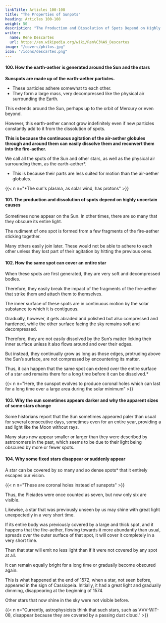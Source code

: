 ```yaml
---
linkTitle: Articles 100-108
title: "The Properties of Sunpots"
heading: Articles 100-108
weight: 50
description: "The Production and Dissolution of Spots Depend on Highly Uncertain Causes"
writer:
  name: Rene Descartes
  url: https://en.wikipedia.org/wiki/Ren%C3%A9_Descartes
image: "/covers/philos.jpg"
icon: "/icons/descartes.png"
---
```




#### 100. How the earth-aether is generated around the Sun and the stars

<!-- rarefied -->


**Sunspots are made up of the earth-aether particles.**
- These particles adhere somewhat to each other.
- They form a large mass, very decompressed like the physical air surrounding the Earth.

This extends around the Sun, perhaps up to the orbit of Mercury or even beyond. 

However, this earth-aether cannot grow indefinitely even if new particles constantly add to it from the dissolution of spots.

**This is because the continuous agitation of the air-aether globules through and around them can easily dissolve them and reconvert them into the fire-aether.**


We call all the spots of the Sun and other stars, as well as the physical air surrounding them, as the earth-aether*. 
- This is because their parts are less suited for motion than the air-aether globules.


{{< n n="*The sun's plasma, as solar wind, has protons" >}}

<!-- C. . To this end, the ether and those spots are to be referred to the third element. 

However, they mutually adhere somewhat to each other, forming there a certain large mass, very rare, and not unlike the air (or rather the ether) surrounding the Earth, which extends all around from the Sun, perhaps even to the sphere of Mercury, or even beyond it. -->

<!-- Yet, this ether cannot grow infinitely, even if new particles always join it from the dissolution of the spots, because the continual agitation of the globules of the second element can easily dissolve an equal number of others and convert them back into the matter of the first element. 

For indeed, we refer all the spots of the Sun and other stars, as well as the entire ether surrounding them, to the third element, since its parts are less suited to motion than the globules of the second element. -->



#### 101. The production and dissolution of spots depend on highly uncertain causes

<!-- The production and dissolution of spots depend on such minute and uncertain causes.  -->

Sometimes none appear on the Sun. In other times, there are so many that they obscure its entire light. 

The rudiment of one spot is formed from a few fragments of the fire-aether sticking together.

Many others easily join later. These would not be able to adhere to each other unless they lost part of their agitation by hitting the previous ones.


#### 102. How the same spot can cover an entire star

When these spots are first generated, they are very soft and decompressed bodies.
<!-- rarefied -->

Therefore, they easily break the impact of the fragments of the fire-aether that strike them and attach them to themselves.

The inner surface of these spots are in continuous motion by the solar substance to which it is contiguous. 

<!-- rarefied condensed -->
Gradually, however, it gets abraded and polished but also compressed and hardened, while the other surface facing the sky remains soft and decompressed.

Therefore, they are not easily dissolved by the Sun’s matter licking their inner surface unless it also flows around and over their edges. 

But instead, they continually grow as long as those edges, protruding above the Sun’s surface, are not compressed by encountering its matter.

Thus, it can happen that the same spot can extend over the entire surface of a star and remains there for a long time before it can be dissolved.*

{{< n n="Here, the sunspot evolves to produce coronal holes which can last for a long time over a large area during the solar minimum" >}}


#### 103. Why the sun sometimes appears darker and why the apparent sizes of some stars change

Some historians report that the Sun sometimes appeared paler than usual for several consecutive days, sometimes even for an entire year, providing a sad light like the Moon without rays. 

Many stars now appear smaller or larger than they were described by astronomers in the past, which seems to be due to their light being obscured by more or fewer spots.


#### 104. Why some fixed stars disappear or suddenly appear

A star can be covered by so many and so dense spots* that it entirely escapes our vision.

{{< n n="These are coronal holes instead of sunspots" >}}


Thus, the Pleiades were once counted as seven, but now only six are visible. 

Likewise, a star that was previously unseen by us may shine with great light unexpectedly in a very short time. 

If its entire body was previously covered by a large and thick spot, and it happens that the fire-aether, flowing towards it more abundantly than usual, spreads over the outer surface of that spot, it will cover it completely in a very short time.

Then that star will emit no less light than if it were not covered by any spot at all.

It can remain equally bright for a long time or gradually become obscured again. 

This is what happened at the end of 1572, when a star, not seen before, appeared in the sign of Cassiopeia. Initially, it had a great light and gradually dimming, disappearing at the beginning of 1574. 

Other stars that now shine in the sky were not visible before.


{{< n n="Currently, astrophysicists think that such stars, such as VVV-WIT-08, disappear because they are covered by a passing dust cloud." >}}

 <!-- The reasons for these phenomena need to be explained more fully here. -->


